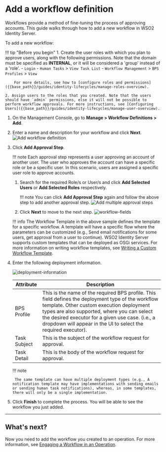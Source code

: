 # Add a workflow definition

Workflows provide a method of fine-tuning the process of approving accounts. This guide walks through how to add a new workflow in WSO2 Identity Server.

To add a new workflow:

!!! tip "Before you begin"
    1. Create the user roles with which you plan to approve users, along with the following permissions. Note that the domain must be specified as **INTERNAL**, or it will be considered a 'group' instead of a 'role'.
        -   `Login`
        -   `Human Tasks` > `View Task List`
        -   `Workflow Management` > `BPS Profiles` > `View`

        For more details, see how to [configure roles and permissions]({{base_path}}/guides/identity-lifecycles/manage-roles-overview).
    
    2. Assign users to the roles that you created. Note that the users should have `admin` permissions, else it will not be possible to perform workflow approvals. For more instructions, see [Configuring Users]({{base_path}}/guides/identity-lifecycles/manage-user-overview).


1. On the Management Console, go to **Manage > Workflow Definitions > Add**.

2. Enter a name and description for your workflow and click **Next**.
    ![Add workflow definition]({{base_path}}/assets/img/guides/workflows/add-workflow-definitions.png)

3. Click **Add Approval Step**.

    !!! note
        Each approval step represents a user approving an account of another user. The user who approves the account can have a specific role or be a specific user. In this scenario, users are assigned a specific user role to approve accounts.

    1. Search for the required Role/s or User/s and click **Add Selected Users** or **Add Selected Roles** respectively.

        !!! note
            You can click **Add Approval Step** again and follow the above step to add another approval step.
            ![Add multiple approval steps]({{base_path}}/assets/img/guides/workflows/multi-step-approval-step.png)

    2. Click **Next** to move to the next step.
        ![workflow-fields]({{base_path}}/assets/img/guides/workflows/workflow-fields.png)

    !!! info
        The Workflow Template in the above sample defines the template for a specific workflow. A template will have a specific flow where the parameters can be customized (e.g., Send email notifications for some users, get approval from a user to continue).
        WSO2 Identity Server supports custom templates that can be deployed as OSGi services. For more information on writing workflow templates, see [Writing a Custom Workflow Template]({{base_path}}/develop/extend/workflows/write-a-custom-workflow-template).

4. Enter the following deployment information.

    ![deployment-information]({{base_path}}/assets/img/guides/workflows/deployment-information.png)

    | Attribute    | Description    |
    |--------------|----------------|
    | BPS Profile  | This is the name of the required BPS profile. This field defines the deployment type of the workflow template. Other custom execution deployment types are also supported, where you can select the desired executor for a given use case. (i.e., a dropdown will appear in the UI to select the required executor).   |
    | Task Subject | This is the subject of the workflow request for approval.  |
    | Task Detail  | This is the body of the workflow request for approval. |

    !!! note

        The same template can have multiple deployment types (e.g., A notification template may have implementations with sending emails or sending human task notifications), whereas, in some templates, there will only be a single implementation.

5. Click **Finish** to complete the process.
    You will be able to see the workflow you just added.

---

## What's next?

Now you need to add the workflow you created to an operation. For more information, see [Engaging a Workflow in an Operation]({{base_path}}/guides/workflows/engage-a-workflow-in-an-operation).